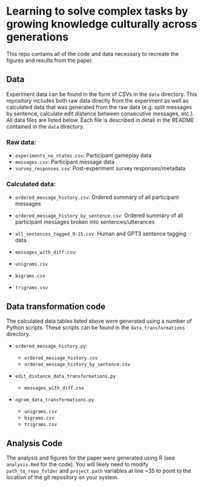 # Learning to solve complex tasks by growing knowledge culturally across generations

This repo contains all of the code and data necessary to recreate the figures and results from the paper.

## Data

Experiment data can be found in the form of CSVs in the `data` directory. This
repository includes both raw data directly from the experiment as well as
calculated data that was generated from the raw data (e.g. split messages by
sentence, calculate edit distance between consecutive messages, etc.). All
data files are listed below. Each file is described in detail in the README
contained in the `data` directory.

### Raw data:

- `experiments_no_states.csv`: Participant gameplay data
- `messages.csv`: Participant message data
- `survey_responses.csv`: Post-experiment survey responses/metadata

### Calculated data:

- `ordered_message_history.csv`: Ordered summary of all participant messages
- `ordered_message_history_by_sentence.csv`: Ordered summary of all participant messages broken into sentences/utterances
- `all_sentences_tagged_9-15.csv`: Human and GPT3 sentence tagging data

- `messages_with_diff.csv`:

- `unigrams.csv`
- `bigrams.csv`
- `trigrams.csv`

## Data transformation code

The calculated data tables listed above were generated using a number of
Python scripts. These scripts can be found in the `data_transformations`
directory.

- `ordered_message_history.py`:

  - `ordered_message_history.csv`
  - `ordered_message_history_by_sentence.csv`

- `edit_distance_data_transformations.py`

  - `messages_with_diff.csv`

- `ngram_data_transformations.py`
  - `unigrams.csv`
  - `bigrams.csv`
  - `trigrams.csv`

## Analysis Code

The analysis and figures for the paper were generated using R (see `analysis.Rmd` for the code).
You will likely need to modify `path_to_repo_folder` and `project.path` variables at line ~35 to point to
the location of the git repository on your system.
